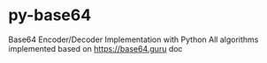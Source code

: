 # py-base64
Base64 Encoder/Decoder Implementation with Python
All algorithms implemented based on https://base64.guru doc
